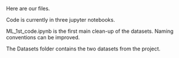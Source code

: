 Here are our files.

Code is currently in three jupyter notebooks. 

ML_1st_code.ipynb is the first main clean-up of the datasets. Naming conventions can be improved.

The Datasets folder contains the two datasets from the project. 